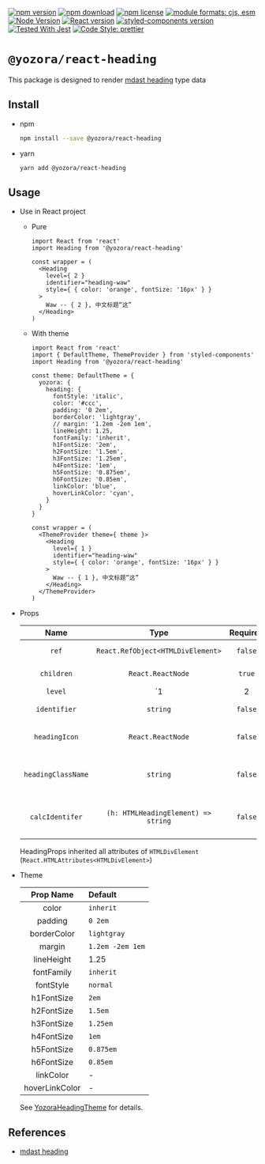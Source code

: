 [![npm version](https://img.shields.io/npm/v/@yozora/react-heading.svg)](https://www.npmjs.com/package/@yozora/react-heading)
[![npm download](https://img.shields.io/npm/dm/@yozora/react-heading.svg)](https://www.npmjs.com/package/@yozora/react-heading)
[![npm license](https://img.shields.io/npm/l/@yozora/react-heading.svg)](https://www.npmjs.com/package/@yozora/react-heading)
[![module formats: cjs, esm](https://img.shields.io/badge/module_formats-cjs%2C%20esm-green.svg)](#install)
[![Node Version](https://img.shields.io/node/v/@yozora/react-heading)](https://github.com/nodejs/node)
[![React version](https://img.shields.io/npm/dependency-version/@yozora/react-heading/peer/react)](https://github.com/facebook/react)
[![styled-components version](https://img.shields.io/npm/dependency-version/@yozora/react-heading/peer/styled-components)](https://github.com/styled-components/styled-components)
[![Tested With Jest](https://img.shields.io/badge/tested_with-jest-9c465e.svg)](https://github.com/facebook/jest)
[![Code Style: prettier](https://img.shields.io/badge/code_style-prettier-ff69b4.svg?style=flat-square)](https://github.com/prettier/prettier)


# `@yozora/react-heading`

This package is designed to render [mdast heading][] type data


## Install

* npm

  ```bash
  npm install --save @yozora/react-heading
  ```

* yarn

  ```bash
  yarn add @yozora/react-heading
  ```

## Usage
  * Use in React project

    - Pure

      ```tsx
      import React from 'react'
      import Heading from '@yozora/react-heading'

      const wrapper = (
        <Heading
          level={ 2 }
          identifier="heading-waw"
          style={ { color: 'orange', fontSize: '16px' } }
        >
          Waw -- { 2 }, 中文标题“这”
        </Heading>
      )
      ```

    - With theme

      ```tsx
      import React from 'react'
      import { DefaultTheme, ThemeProvider } from 'styled-components'
      import Heading from '@yozora/react-heading'

      const theme: DefaultTheme = {
        yozora: {
          heading: {
            fontStyle: 'italic',
            color: '#ccc',
            padding: '0 2em',
            borderColor: 'lightgray',
            // margin: '1.2em -2em 1em',
            lineHeight: 1.25,
            fontFamily: 'inherit',
            h1FontSize: '2em',
            h2FontSize: '1.5em',
            h3FontSize: '1.25em',
            h4FontSize: '1em',
            h5FontSize: '0.875em',
            h6FontSize: '0.85em',
            linkColor: 'blue',
            hoverLinkColor: 'cyan',
          }
        }
      }

      const wrapper = (
        <ThemeProvider theme={ theme }>
          <Heading
            level={ 1 }
            identifier="heading-waw"
            style={ { color: 'orange', fontSize: '16px' } }
          >
            Waw -- { 1 }, 中文标题“这”
          </Heading>
        </ThemeProvider>
      )
      ```

  * Props

     Name               | Type                                | Required  | Default                     | Description
    :------------------:|:-----------------------------------:|:---------:|:---------------------------:|:-------------
     `ref`              | `React.RefObject<HTMLDivElement>`   | `false`   | -                           | Forwarded ref callback
     `children`         | `React.ReactNode`                   | `true`    | -                           | Heading content
     `level`            | `1|2|3|4|5|6`                       | `true`    | -                           | Heading level
     `identifier`       | `string`                            | `false`   | `heading-{e.textContent}`   | Heading identifier
     `headingIcon`      | `React.ReactNode`                   | `false`   | `<HeadingHeadingIcon />`    | Heading heading icon
     `headingClassName` | `string`                            | `false`   | -                           | css className for heading heading
     `calcIdentifer`    | `(h: HTMLHeadingElement) => string` | `false`   | `calcIdentifierForHeading`  | generate identifier if it not specified

    HeadingProps inherited all attributes of `HTMLDivElement` (`React.HTMLAttributes<HTMLDivElement>`)

  * Theme

     Prop Name      | Default
    :--------------:|:--------------
     color          | `inherit`
     padding        | `0 2em`
     borderColor    | `lightgray`
     margin         | `1.2em -2em 1em`
     lineHeight     | 1.25
     fontFamily     | `inherit`
     fontStyle      | `normal`
     h1FontSize     | `2em`
     h2FontSize     | `1.5em`
     h3FontSize     | `1.25em`
     h4FontSize     | `1em`
     h5FontSize     | `0.875em`
     h6FontSize     | `0.85em`
     linkColor      | -
     hoverLinkColor | -

    See [YozoraHeadingTheme][] for details.


## References

  - [mdast heading][]


[mdast heading]: https://github.com/syntax-tree/mdast#heading
[YozoraHeadingTheme]: https://github.com/guanghechen/yozora-react/blob/master/packages/heading/src/theme.ts
